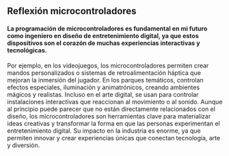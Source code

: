 ## Reflexión microcontroladores

#### La programación de microcontroladores es fundamental en mi futuro como ingeniero en diseño de entretenimiento digital, ya que estos dispositivos son el corazón de muchas experiencias interactivas y tecnológicas. 
Por ejemplo, en los videojuegos, los microcontroladores permiten crear mandos personalizados o sistemas de retroalimentación háptica que mejoran la inmersión del jugador. En los parques temáticos, controlan efectos especiales, iluminación y animatrónicos, 
creando ambientes mágicos y realistas. Incluso en el arte digital, se usan para controlar instalaciones interactivas que reaccionan al movimiento o al sonido. Aunque al principio puede parecer que no están directamente relacionados con el diseño, 
los microcontroladores son herramientas clave para materializar ideas creativas y transformar la forma en que las personas experimentan el entretenimiento digital. Su impacto en la industria es enorme, ya que permiten innovar y crear experiencias únicas que conectan 
tecnología, arte y diversión.
